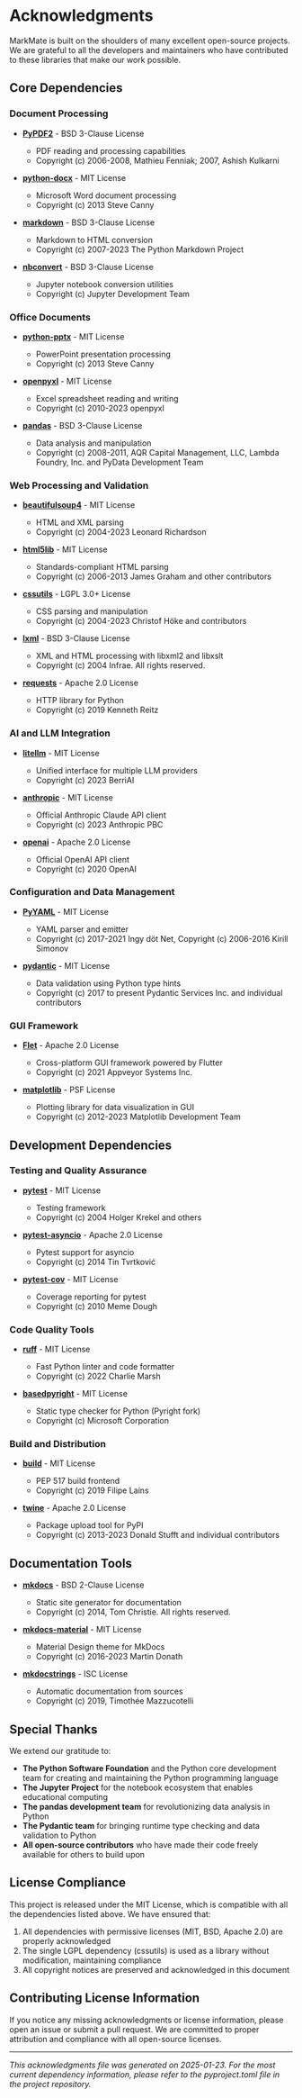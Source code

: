 # Acknowledgments

MarkMate is built on the shoulders of many excellent open-source projects. We are grateful to all the developers and maintainers who have contributed to these libraries that make our work possible.

## Core Dependencies

### Document Processing
- **[PyPDF2](https://github.com/py-pdf/pypdf2)** - BSD 3-Clause License
  - PDF reading and processing capabilities
  - Copyright (c) 2006-2008, Mathieu Fenniak; 2007, Ashish Kulkarni

- **[python-docx](https://github.com/python-openxml/python-docx)** - MIT License
  - Microsoft Word document processing
  - Copyright (c) 2013 Steve Canny

- **[markdown](https://github.com/Python-Markdown/markdown)** - BSD 3-Clause License
  - Markdown to HTML conversion
  - Copyright (c) 2007-2023 The Python Markdown Project

- **[nbconvert](https://github.com/jupyter/nbconvert)** - BSD 3-Clause License
  - Jupyter notebook conversion utilities
  - Copyright (c) Jupyter Development Team

### Office Documents
- **[python-pptx](https://github.com/scanny/python-pptx)** - MIT License
  - PowerPoint presentation processing
  - Copyright (c) 2013 Steve Canny

- **[openpyxl](https://github.com/theorchard/openpyxl)** - MIT License
  - Excel spreadsheet reading and writing
  - Copyright (c) 2010-2023 openpyxl

- **[pandas](https://github.com/pandas-dev/pandas)** - BSD 3-Clause License
  - Data analysis and manipulation
  - Copyright (c) 2008-2011, AQR Capital Management, LLC, Lambda Foundry, Inc. and PyData Development Team

### Web Processing and Validation
- **[beautifulsoup4](https://www.crummy.com/software/BeautifulSoup/)** - MIT License
  - HTML and XML parsing
  - Copyright (c) 2004-2023 Leonard Richardson

- **[html5lib](https://github.com/html5lib/html5lib-python)** - MIT License
  - Standards-compliant HTML parsing
  - Copyright (c) 2006-2013 James Graham and other contributors

- **[cssutils](https://github.com/jaraco/cssutils)** - LGPL 3.0+ License
  - CSS parsing and manipulation
  - Copyright (c) 2004-2023 Christof Höke and contributors

- **[lxml](https://github.com/lxml/lxml)** - BSD 3-Clause License
  - XML and HTML processing with libxml2 and libxslt
  - Copyright (c) 2004 Infrae. All rights reserved.

- **[requests](https://github.com/psf/requests)** - Apache 2.0 License
  - HTTP library for Python
  - Copyright (c) 2019 Kenneth Reitz

### AI and LLM Integration
- **[litellm](https://github.com/BerriAI/litellm)** - MIT License
  - Unified interface for multiple LLM providers
  - Copyright (c) 2023 BerriAI

- **[anthropic](https://github.com/anthropics/anthropic-sdk-python)** - MIT License
  - Official Anthropic Claude API client
  - Copyright (c) 2023 Anthropic PBC

- **[openai](https://github.com/openai/openai-python)** - Apache 2.0 License
  - Official OpenAI API client
  - Copyright (c) 2020 OpenAI

### Configuration and Data Management
- **[PyYAML](https://github.com/yaml/pyyaml)** - MIT License
  - YAML parser and emitter
  - Copyright (c) 2017-2021 Ingy döt Net, Copyright (c) 2006-2016 Kirill Simonov

- **[pydantic](https://github.com/pydantic/pydantic)** - MIT License
  - Data validation using Python type hints
  - Copyright (c) 2017 to present Pydantic Services Inc. and individual contributors

### GUI Framework
- **[Flet](https://github.com/flet-dev/flet)** - Apache 2.0 License
  - Cross-platform GUI framework powered by Flutter
  - Copyright (c) 2021 Appveyor Systems Inc.

- **[matplotlib](https://github.com/matplotlib/matplotlib)** - PSF License
  - Plotting library for data visualization in GUI
  - Copyright (c) 2012-2023 Matplotlib Development Team

## Development Dependencies

### Testing and Quality Assurance
- **[pytest](https://github.com/pytest-dev/pytest)** - MIT License
  - Testing framework
  - Copyright (c) 2004 Holger Krekel and others

- **[pytest-asyncio](https://github.com/pytest-dev/pytest-asyncio)** - Apache 2.0 License
  - Pytest support for asyncio
  - Copyright (c) 2014 Tin Tvrtković

- **[pytest-cov](https://github.com/pytest-dev/pytest-cov)** - MIT License
  - Coverage reporting for pytest
  - Copyright (c) 2010 Meme Dough

### Code Quality Tools
- **[ruff](https://github.com/astral-sh/ruff)** - MIT License
  - Fast Python linter and code formatter
  - Copyright (c) 2022 Charlie Marsh

- **[basedpyright](https://github.com/DetachHead/basedpyright)** - MIT License
  - Static type checker for Python (Pyright fork)
  - Copyright (c) Microsoft Corporation

### Build and Distribution
- **[build](https://github.com/pypa/build)** - MIT License
  - PEP 517 build frontend
  - Copyright (c) 2019 Filipe Laíns

- **[twine](https://github.com/pypa/twine)** - Apache 2.0 License
  - Package upload tool for PyPI
  - Copyright (c) 2013-2023 Donald Stufft and individual contributors

## Documentation Tools
- **[mkdocs](https://github.com/mkdocs/mkdocs)** - BSD 2-Clause License
  - Static site generator for documentation
  - Copyright (c) 2014, Tom Christie. All rights reserved.

- **[mkdocs-material](https://github.com/squidfunk/mkdocs-material)** - MIT License
  - Material Design theme for MkDocs
  - Copyright (c) 2016-2023 Martin Donath

- **[mkdocstrings](https://github.com/mkdocstrings/mkdocstrings)** - ISC License
  - Automatic documentation from sources
  - Copyright (c) 2019, Timothée Mazzucotelli

## Special Thanks

We extend our gratitude to:

- **The Python Software Foundation** and the Python core development team for creating and maintaining the Python programming language
- **The Jupyter Project** for the notebook ecosystem that enables educational computing
- **The pandas development team** for revolutionizing data analysis in Python
- **The Pydantic team** for bringing runtime type checking and data validation to Python
- **All open-source contributors** who have made their code freely available for others to build upon

## License Compliance

This project is released under the MIT License, which is compatible with all the dependencies listed above. We have ensured that:

1. All dependencies with permissive licenses (MIT, BSD, Apache 2.0) are properly acknowledged
2. The single LGPL dependency (cssutils) is used as a library without modification, maintaining compliance
3. All copyright notices are preserved and acknowledged in this document

## Contributing License Information

If you notice any missing acknowledgments or license information, please open an issue or submit a pull request. We are committed to proper attribution and compliance with all open-source licenses.

---

*This acknowledgments file was generated on 2025-01-23. For the most current dependency information, please refer to the pyproject.toml file in the project repository.*